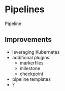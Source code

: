 <!-- .slide: class="center" -->
# Pipelines


<!-- .slide: class="dark center" -->
<div class="label">Pipeline</div>

## Improvements

* leveraging Kubernetes
* additional plugins
    * markerfiles
    * milestone
    * checkpoint
* pipeline templates
* ?


<!-- .slide: class="center light" -->
<!-- .slide: data-background="../img/core/k8s-agent-provisioning.svg" data-background-size="contain" data-background-color="#FFF" -->


<!-- .slide: class="center light" -->
<!-- .slide: data-background="../img/core/pipeline-matrix.png" data-background-size="contain" data-background-color="#FFF" -->


<!-- .slide: class="center light" -->
<!-- .slide: data-background="../img/core/pipeline-parallel-sequential.png" data-background-size="contain" data-background-color="#FFF" -->